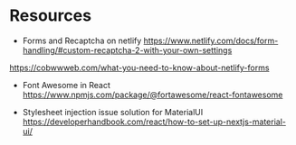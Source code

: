 # Resources

- Forms and Recaptcha on netlify
https://www.netlify.com/docs/form-handling/#custom-recaptcha-2-with-your-own-settings

https://cobwwweb.com/what-you-need-to-know-about-netlify-forms

- Font Awesome in React
https://www.npmjs.com/package/@fortawesome/react-fontawesome


- Stylesheet injection issue solution for MaterialUI
https://developerhandbook.com/react/how-to-set-up-nextjs-material-ui/